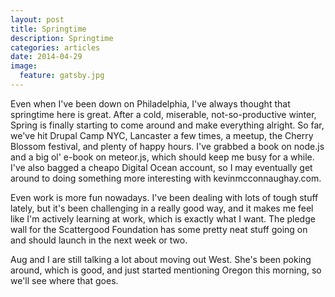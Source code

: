 ```yaml
---
layout: post
title: Springtime
description: Springtime
categories: articles
date: 2014-04-29
image:
  feature: gatsby.jpg
---
```

Even when I've been down on Philadelphia, I've always thought that springtime here is great. After a cold, miserable, not-so-productive winter, Spring is finally starting to come around and make everything alright. So far, we've hit Drupal Camp NYC, Lancaster a few times, a meetup, the Cherry Blossom festival, and plenty of happy hours. I've grabbed a book on node.js and a big ol' e-book on meteor.js, which should keep me busy for a while. I've also bagged a cheapo Digital Ocean account, so I may eventually get around to doing something more interesting with kevinmcconnaughay.com.

Even work is more fun nowadays. I've been dealing with lots of tough stuff lately, but it's been challenging in a really good way, and it makes me feel like I'm actively learning at work, which is exactly what I want. The pledge wall for the Scattergood Foundation has some pretty neat stuff going on and should launch in the next week or two.

Aug and I are still talking a lot about moving out West. She's been poking around, which is good, and just started mentioning Oregon this morning, so we'll see where that goes.